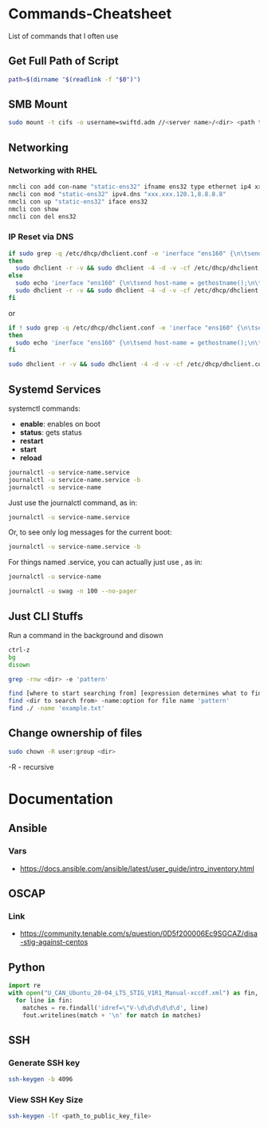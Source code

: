 # Commands-Cheatsheet
List of commands that I often use

## Get Full Path of Script

```bash
path=$(dirname "$(readlink -f "$0")")
```

## SMB Mount

```bash
sudo mount -t cifs -o username=swiftd.adm //<server name>/<dir> <path to dir to mount>
```
  
## Networking

### Networking with RHEL

```bash
nmcli con add con-name "static-ens32" ifname ens32 type ethernet ip4 xxx.xxx.120.44/24 gw4 xxx.xxx.120.1
nmcli con mod "static-ens32" ipv4.dns "xxx.xxx.120.1,8.8.8.8"
nmcli con up "static-ens32" iface ens32
nmcli con show
nmcli con del ens32
```

### IP Reset via DNS

```bash
if sudo grep -q /etc/dhcp/dhclient.conf -e 'inerface "ens160" {\n\tsend host-name = gethostname();\n\tsend dhcp-requested-address 192.168.10.101;\n}';
then
  sudo dhclient -r -v && sudo dhclient -4 -d -v -cf /etc/dhcp/dhclient.conf ens16- && sudo reboot;
else
  sudo echo 'inerface "ens160" {\n\tsend host-name = gethostname();\n\tsend dhcp-requested-address 192.168.10.101;\n}' >> /etc/dhcp/dhclient.conf;
  sudo dhclient -r -v && sudo dhclient -4 -d -v -cf /etc/dhcp/dhclient.conf ens16- && sudo reboot;
fi
``` 

or 

```bash
if ! sudo grep -q /etc/dhcp/dhclient.conf -e 'inerface "ens160" {\n\tsend host-name = gethostname();\n\tsend dhcp-requested-address 192.168.10.101;\n}';
then
  sudo echo 'inerface "ens160" {\n\tsend host-name = gethostname();\n\tsend dhcp-requested-address 192.168.10.101;\n}' >> /etc/dhcp/dhclient.conf;
fi

sudo dhclient -r -v && sudo dhclient -4 -d -v -cf /etc/dhcp/dhclient.conf ens16- && sudo reboot;
``` 

## Systemd Services

systemctl commands:

- **enable**: enables on boot
- **status**: gets status
- **restart**
- **start**
- **reload**

```bash
journalctl -u service-name.service
journalctl -u service-name.service -b
journalctl -u service-name
```

Just use the journalctl command, as in:

```bash
journalctl -u service-name.service
```

Or, to see only log messages for the current boot:

```bash
journalctl -u service-name.service -b
```

For things named <something>.service, you can actually just use <something>, as in:

```bash
journalctl -u service-name
```

```bash
journalctl -u swag -n 100 --no-pager
```

## Just CLI Stuffs  

Run a command in the background and disown
```bash
ctrl-z
bg
disown
```
  
```bash
grep -rnw <dir> -e 'pattern'
```
  
```bash
find [where to start searching from] [expression determines what to find] [-options] [what to find]
find <dir to search from> -name:option for file name 'pattern'
find ./ -name 'example.txt'
```

## Change ownership of files

```bash
sudo chown -R user:group <dir>
```
-R - recursive

# Documentation

## Ansible

### Vars
- https://docs.ansible.com/ansible/latest/user_guide/intro_inventory.html
  
## OSCAP
  
### Link
- https://community.tenable.com/s/question/0D5f200006Ec9SGCAZ/disa-stig-against-centos

## Python

  ```python
  import re
  with open("U_CAN_Ubuntu_20-04_LTS_STIG_V1R1_Manual-xccdf.xml") as fin, open('output', 'w') as fout:
    for line in fin:
      matches = re.findall('idref=\"V-\d\d\d\d\d\d', line)
      fout.writelines(match + '\n' for match in matches)
  ```

## SSH
  
### Generate SSH key
  
  ```bash
  ssh-keygen -b 4096
  ```
  
### View SSH Key Size
  
  ```bash
  ssh-keygen -lf <path_to_public_key_file>
  ```
